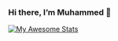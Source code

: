 ### Hi there, I’m Muhammed  👋

[![My Awesome Stats](https://awesome-github-stats.azurewebsites.net/user-stats/altnskmuhammed?cardType=octocat&theme=github-dark&Text=30DD25&Background=1F30DD&Title=DCDD1C)](https://git.io/awesome-stats-card)





<!--
**altnskmuhammed/altnskmuhammed** is a ✨ _special_ ✨ repository because its `README.md` (this file) appears on your GitHub profile.

Here are some ideas to get you started:

- 🔭 I’m currently working on ...
- 🌱 I’m currently learning ...
- 👯 I’m looking to collaborate on ...
- 🤔 I’m looking for help with ...
- 💬 Ask me about ...
- 📫 How to reach me: ...
- 😄 Pronouns: ...
- ⚡ Fun fact: ...
-->
